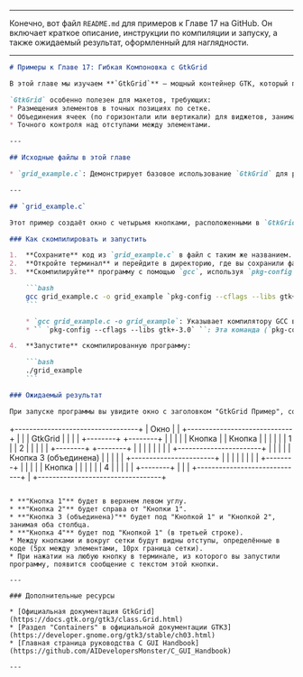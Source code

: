-----

Конечно, вот файл `README.md` для примеров к Главе 17 на GitHub. Он включает краткое описание, инструкции по компиляции и запуску, а также ожидаемый результат, оформленный для наглядности.

-----

````md
# Примеры к Главе 17: Гибкая Компоновка с GtkGrid

В этой главе мы изучаем **`GtkGrid`** — мощный контейнер GTK, который позволяет располагать виджеты в виде таблицы с заданными строками и столбцами. Это даёт разработчику полный контроль над размещением элементов, позволяя создавать сложные и адаптивные пользовательские интерфейсы.

`GtkGrid` особенно полезен для макетов, требующих:
* Размещения элементов в точных позициях по сетке.
* Объединения ячеек (по горизонтали или вертикали) для виджетов, занимающих несколько позиций.
* Точного контроля над отступами между элементами.

---

## Исходные файлы в этой главе

* `grid_example.c`: Демонстрирует базовое использование `GtkGrid` для размещения кнопок в сетке, включая пример объединения ячеек.

---

## `grid_example.c`

Этот пример создаёт окно с четырьмя кнопками, расположенными в `GtkGrid`. Одна из кнопок (Кнопка 3) демонстрирует объединение ячеек по горизонтали.

### Как скомпилировать и запустить

1.  **Сохраните** код из `grid_example.c` в файл с таким же названием.
2.  **Откройте терминал** и перейдите в директорию, где вы сохранили файл.
3.  **Скомпилируйте** программу с помощью `gcc`, используя `pkg-config` для автоматического получения необходимых флагов компиляции и библиотек GTK:

    ```bash
    gcc grid_example.c -o grid_example `pkg-config --cflags --libs gtk+-3.0`
    ```

    * `gcc grid_example.c -o grid_example`: Указывает компилятору GCC взять исходный файл `grid_example.c` и создать исполняемый файл с именем `grid_example`.
    * `` `pkg-config --cflags --libs gtk+-3.0` ``: Эта команда (`pkg-config`) автоматически предоставляет GCC все необходимые пути к заголовочным файлам (`--cflags`) и библиотекам (`--libs`), которые требуются для успешной компиляции GTK3-приложения.

4.  **Запустите** скомпилированную программу:

    ```bash
    ./grid_example
    ```

### Ожидаемый результат

При запуске программы вы увидите окно с заголовком "GtkGrid Пример", содержащее кнопки, расположенные следующим образом:

````

\+----------------------------------+
|               Окно                |
|  +-----------------------------+  |
|  |           GtkGrid           |  |
|  | +--------+ +--------+       |  |
|  | | Кнопка | | Кнопка |       |  |
|  | |   1    | |   2    |       |  |
|  | +--------+ +--------+       |  |
|  |                             |  |
|  | +-----------------------+   |  |
|  | | Кнопка 3 (объединена) |   |  |
|  | +-----------------------+   |  |
|  |                             |  |
|  | +--------+                  |  |
|  | | Кнопка |                  |  |
|  | |   4    |                  |  |
|  | +--------+                  |  |
|  +-----------------------------+  |
\+----------------------------------+

```

* **"Кнопка 1"** будет в верхнем левом углу.
* **"Кнопка 2"** будет справа от "Кнопки 1".
* **"Кнопка 3 (объединена)"** будет под "Кнопкой 1" и "Кнопкой 2", занимая оба столбца.
* **"Кнопка 4"** будет под "Кнопкой 1" (в третьей строке).
* Между кнопками и вокруг сетки будут видны отступы, определённые в коде (5px между элементами, 10px граница сетки).
* При нажатии на любую кнопку в терминале, из которого вы запустили программу, появится сообщение с текстом этой кнопки.

---

### Дополнительные ресурсы

* [Официальная документация GtkGrid](https://docs.gtk.org/gtk3/class.Grid.html)
* [Раздел "Containers" в официальной документации GTK3](https://developer.gnome.org/gtk3/stable/ch03.html)
* [Главная страница руководства C GUI Handbook](https://github.com/AIDevelopersMonster/C_GUI_Handbook)

---
```